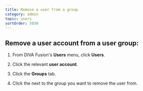 ```yaml
---
title: Remove a user from a group
category: admin
topic: users
sortOrder: 5030
---
```


## Remove a user account from a user group:

1. From DIVA Fusion's **Users** menu, click **Users**.

2. Click the relevant **user account**.

3. Click the **Groups** tab.

4. Click the <i class="fa fa-times"></i> next to the group you want to remove the user from.
